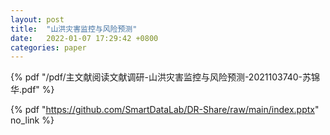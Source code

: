 ```yaml
---
layout: post
title:  "山洪灾害监控与风险预测"
date:   2022-01-07 17:29:42 +0800
categories: paper
---
```



{% pdf "/pdf/主文献阅读文献调研-山洪灾害监控与风险预测-2021103740-苏锦华.pdf" %}


{% pdf "https://github.com/SmartDataLab/DR-Share/raw/main/index.pptx" no_link %}
